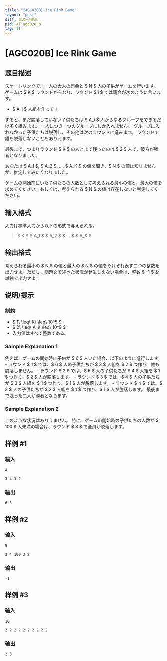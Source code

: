 ```yaml
---
title: "[AGC020B] Ice Rink Game"
layout: "post"
diff: 普及+/提高
pid: AT_agc020_b
tag: []
---
```


# [AGC020B] Ice Rink Game

## 题目描述

[problemUrl]: https://atcoder.jp/contests/agc020/tasks/agc020_b

スケートリンクで、一人の大人の司会と $ N $ 人の子供がゲームを行います。 ゲームは $ K $ ラウンドからなり、ラウンド $ i $ では司会が次のように言います。

- $ A_i $ 人組を作って！

すると、まだ脱落していない子供たちは $ A_i $ 人からなるグループをできるだけ多く組みます。 一人につき一つのグループにしか入れません。 グループに入れなかった子供たちは脱落し、その他は次のラウンドに進みます。 ラウンドで誰も脱落しないこともありえます。

最後まで、つまりラウンド $ K $ のあとまで残ったのは $ 2 $ 人で、彼らが勝者となりました。

あなたは $ A_1 $, $ A_2 $, ..., $ A_K $ の値を聞き、$ N $ の値は知りませんが、推定してみたくなりました。

ゲームの開始前にいた子供たちの人数として考えられる最小の値と、最大の値を求めてください。もしくは、考えられる $ N $ の値は存在しないと判定してください。

## 输入格式

入力は標準入力から以下の形式で与えられる。

> $ K $ $ A_1 $ $ A_2 $ $ ... $ $ A_K $

## 输出格式

考えられる最小の $ N $ の値と最大の $ N $ の値をそれぞれ表す二つの整数を出力せよ。ただし、問題文で述べた状況が発生しえない場合は、整数 $ -1 $ を単独で出力せよ。

## 说明/提示

### 制約

- $ 1\ \leq\ K\ \leq\ 10^5 $
- $ 2\ \leq\ A_i\ \leq\ 10^9 $
- 入力値はすべて整数である。

### Sample Explanation 1

例えば、ゲームの開始時に子供が $ 6 $ 人いた場合、以下のように進行します。 - ラウンド $ 1 $ では、$ 6 $ 人の子供たちが $ 3 $ 人組を $ 2 $ つ作り、誰も脱落しません。 - ラウンド $ 2 $ では、$ 6 $ 人の子供たちが $ 4 $ 人組を $ 1 $ つ作り、$ 2 $ 人が脱落します。 - ラウンド $ 3 $ では、$ 4 $ 人の子供たちが $ 3 $ 人組を $ 1 $ つ作り、$ 1 $ 人が脱落します。 - ラウンド $ 4 $ では、$ 3 $ 人の子供たちが $ 2 $ 人組を $ 1 $ つ作り、$ 1 $ 人が脱落します。 最後まで残った二人が勝者となります。

### Sample Explanation 2

このような状況はありえません。 特に、ゲームの開始時の子供たちの人数が $ 100 $ 人未満の場合は、ラウンド $ 3 $ で全員が脱落します。

## 样例 #1

### 输入

```
4
3 4 3 2
```

### 输出

```
6 8
```

## 样例 #2

### 输入

```
5
3 4 100 3 2
```

### 输出

```
-1
```

## 样例 #3

### 输入

```
10
2 2 2 2 2 2 2 2 2 2
```

### 输出

```
2 3
```

